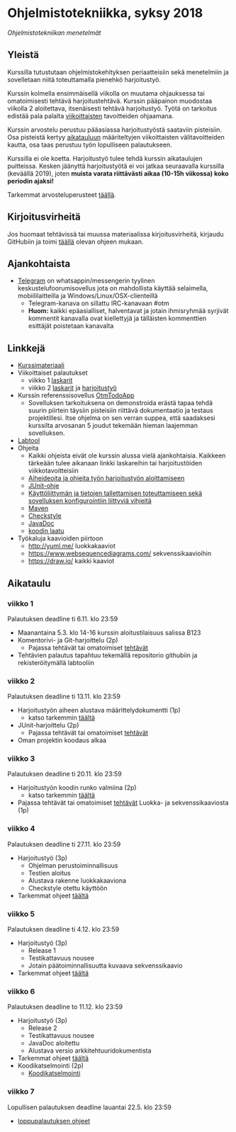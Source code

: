 # Ohjelmistotekniikka, syksy 2018

_Ohjelmistotekniikan menetelmät_

## Yleistä

Kurssilla tutustutaan ohjelmistokehityksen periaatteisiin sekä menetelmiin ja sovelletaan niitä toteuttamalla pienehkö harjoitustyö.

Kurssin kolmella ensimmäisellä viikolla on muutama ohjauksessa tai omatoimisesti tehtävä harjoitustehtävä. Kurssin pääpainon muodostaa viikolla 2 aloitettava, itsenäisesti tehtävä harjoitustyö. Työtä on tarkoitus edistää pala palalta [viikoittaisten](https://github.com/mluukkai/Ohjelmistotekniikka2018#aikataulu) tavoitteiden ohjaamana. 

Kurssin arvostelu perustuu pääasiassa harjoitustyöstä saataviin pisteisiin. Osa pisteistä kertyy [aikatauluun](https://github.com/mluukkai/Ohjelmistotekniikka2018#aikataulu) määriteltyjen viikoittaisten välitavoitteiden kautta, osa taas perustuu työn lopulliseen palautukseen.

Kurssilla ei ole koetta. Harjoitustyö tulee tehdä kurssin aikataulujen puitteissa. Kesken jäänyttä harjoitustyötä ei voi jatkaa seuraavalla kurssilla (keväällä 2019), joten **muista varata riittävästi aikaa (10-15h viikossa) koko periodin ajaksi!**

Tarkemmat arvosteluperusteet [täällä](https://github.com/mluukkai/Ohjelmistotekniikka2018/blob/master/web/arvosteluperusteet.md).

## Kirjoitusvirheitä 

Jos huomaat tehtävissä tai muussa materiaalissa kirjoitusvirheitä, kirjaudu GitHubiin ja toimi [täällä](https://github.com/mluukkai/Ohjelmistotekniikka2018/blob/master/web/typokorjaukset.md) olevan ohjeen mukaan.

## Ajankohtaista

- [Telegram](https://telegram.org/) on whatsappin/messengerin tyylinen keskustelufoorumisovellus jota on mahdollista käyttää selaimella, mobiililaitteilla ja Windows/Linux/OSX-clienteillä
  - Telegram-kanava on sillattu IRC-kanavaan #otm
  - **Huom:** kaikki epäasialliset, halventavat ja jotain ihmisryhmää syrjivät kommentit kanavalla ovat kiellettyjä ja tälläisten kommenttien esittäjät poistetaan kanavalta


## Linkkejä

- [Kurssimateriaali](https://github.com/mluukkai/Ohjelmistotekniikka2018/blob/master/web/materiaali.md)
- Viikoittaiset palautukset
  - viikko 1 [laskarit](https://github.com/mluukkai/Ohjelmistotekniikka2018/blob/master/tehtavat/viikko1.md) 
  - viikko 2 [laskarit](https://github.com/mluukkai/Ohjelmistotekniikka2018/blob/master/tehtavat/viikko2.md) ja [harjoitustyö](https://github.com/mluukkai/Ohjelmistotekniikka2018/blob/master/tehtavat/harjoitustyo_viikko2.md) 
- Kurssin referenssisovellus [OtmTodoApp](https://github.com/mluukkai/OtmTodoApp)
  - Sovelluksen tarkoituksena on demonstroida erästä tapaa tehdä suurin piirtein täysiin pisteisiin riittävä dokumentaatio ja testaus projektillesi. Itse ohjelma on sen verran suppea, että saadaksesi kurssilta arvosanan 5 joudut tekemään hieman laajemman sovelluksen. 
- [Labtool](https://studies.cs.helsini.fi/labtool)
- Ohjeita 
  - Kaikki ohjeista eivät ole kurssin alussa vielä ajankohtaisia. Kaikkeen tärkeään tulee aikanaan linkki laskareihin tai harjoitustöiden viikkotavoitteisiin
  - [Aiheideoita ja ohjeita työn harjoitustyön aloittamiseen](https://github.com/mluukkai/Ohjelmistotekniikka2018/blob/master/web/tyon_aloitus.md)
  - [JUnit-ohje](https://github.com/mluukkai/Ohjelmistotekniikka2018/blob/master/web/junit.md) 
  - [Käyttöliittymän ja tietojen tallettamisen toteuttamiseen sekä sovelluksen konfigurointiin liittyviä vihjeitä](https://github.com/mluukkai/Ohjelmistotekniikka2018/blob/master/web/java.md)
  - [Maven](https://github.com/mluukkai/Ohjelmistotekniikka2018/blob/master/web/maven.md)
  - [Checkstyle](https://github.com/mluukkai/Ohjelmistotekniikka2018/blob/master/web/checkstyle.md)  
  - [JavaDoc](https://github.com/mluukkai/Ohjelmistotekniikka2018/blob/master/web/javadoc.md)
  - [koodin laatu](https://github.com/mluukkai/Ohjelmistotekniikka20188/blob/master/web/koodin_laatuvaatimukset.md)
- Työkaluja kaavioiden piirtoon
  - <http://yuml.me/> luokkakaaviot
  - <https://www.websequencediagrams.com/> sekvenssikaavioihin
  - <https://draw.io/> kaikki kaaviot

## Aikataulu 

### viikko 1

Palautuksen deadline ti 6.11. klo 23:59

- Maanantaina 5.3. klo 14-16 kurssin aloitustilaisuus salissa B123
- Komentorivi- ja Git-harjoittelu (2p)
  - Pajassa tehtävät tai omatoimiset [tehtävät](https://github.com/mluukkai/Ohjelmistotekniikka2018/blob/master/tehtavat/viikko1.md)
- Tehtävien palautus tapahtuu tekemällä repositorio githubiin ja rekisteröitymällä labtooliin

### viikko 2

Palautuksen deadline ti 13.11. klo 23:59

- Harjoitustyön aiheen alustava määrittelydokumentti (1p)
  - katso tarkemmin [täältä](https://github.com/mluukkai/Ohjelmistotekniikka2018/blob/master/tehtavat/harjoitustyo_viikko2.md) 
- JUnit-harjoittelu (2p)
  - Pajassa tehtävät tai omatoimiset [tehtävät](https://github.com/mluukkai/Ohjelmistotekniikka2018/blob/master/tehtavat/viikko2.md)
- Oman projektin koodaus alkaa

### viikko 3

Palautuksen deadline ti 20.11. klo 23:59

- Harjoitustyön koodin runko valmiina (2p)
  - katso tarkemmin [täältä](https://github.com/mluukkai/Ohjelmistotekniikka2018/blob/master/tehtavat/harjoitustyo_viikko3.md) 
- Pajassa tehtävät tai omatoimiset [tehtävät](https://github.com/mluukkai/Ohjelmistotekniikka2018/blob/master/tehtavat/viikko3.md) Luokka- ja sekvenssikaaviosta (1p)

### viikko 4

Palautuksen deadline ti 27.11. klo 23:59

- Harjoitustyö (3p)
  - Ohjelman perustoiminnallisuus 
  - Testien aloitus 
  - Alustava rakenne luokkakaaviona 
  - Checkstyle otettu käyttöön
- Tarkemmat ohjeet [täältä](https://github.com/mluukkai/Ohjelmistotekniikka2018/blob/master/tehtavat/harjoitustyo_viikko4.md) 

### viikko 5

Palautuksen deadline ti 4.12. klo 23:59

- Harjoitustyö (3p)
  - Release 1 
  - Testikattavuus nousee 
  - Jotain päätoiminnallisuutta kuvaava sekvenssikaavio 
- Tarkemmat ohjeet [täältä](https://github.com/mluukkai/Ohjelmistotekniikka2018/blob/master/tehtavat/harjoitustyo_viikko5.md) 

### viikko 6

Palautuksen deadline to 11.12. klo 23:59

- Harjoitustyö (3p)
  - Release 2
  - Testikattavuus nousee 
  - JavaDoc aloitettu 
  - Alustava versio arkkitehtuuridokumentista 
- Tarkemmat ohjeet [täältä](https://github.com/mluukkai/Ohjelmistotekniikka2018/blob/master/tehtavat/harjoitustyo_viikko6.md) 
- Koodikatselmointi (2p)
  - [Koodikatselmointi](https://github.com/mluukkai/Ohjelmistotekniikka2018/blob/master/web/koodikatselmointi.md)

### viikko 7

Lopullisen palautuksen deadline lauantai 22.5. klo 23:59

- [loppupalautuksen ohjeet](https://github.com/mluukkai/Ohjelmistotekniikka2018/blob/master/tehtavat/harjoitustyo_viikko7.md) 

